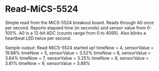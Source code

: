 # Read-MiCS-5524

Simple read from the MiCS-5524 breakout board. Reads through A0 once per second.
Reports elapsed time (in seconds) and sensor value from 0-100%.
A0 is a 12-bit ADC (counts range from 0 to 4095).
Also blinks a heartbeat LED twice per second.

Sample output:
Read-MiCS-5524 started up!
timeNow = 4, sensorValue  = 19.88%
timeNow = 5, sensorValue  = 3.52%
timeNow = 6, sensorValue  = 3.64%
timeNow = 7, sensorValue  = 3.25%
timeNow = 8, sensorValue  = 3.81%
timeNow = 9, sensorValue  = 3.88%
